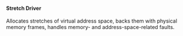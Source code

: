 #### Stretch Driver

Allocates stretches of virtual address space, backs them with physical memory frames, handles memory- and address-space-related faults.
